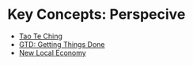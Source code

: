# Key Concepts: Perspecive

* [Tao Te Ching](/reference/books/lao-tzu-the-book-of-the-way/)  
* [GTD: Getting Things Done](/reference/books/gtd-getting-things-done/)  
* [New Local Economy](/reference/books/new-local-economy/)  
